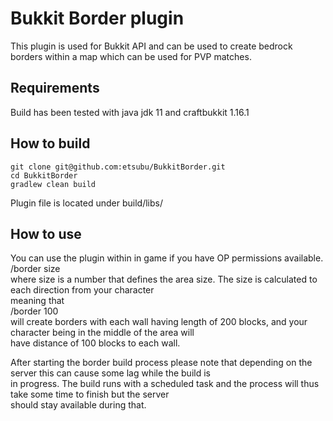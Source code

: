 # Bukkit Border plugin
This plugin is used for Bukkit API and can be used to create bedrock borders within a map which can be used for PVP matches.

## Requirements
Build has been tested with java jdk 11 and craftbukkit 1.16.1

## How to build
```
git clone git@github.com:etsubu/BukkitBorder.git
cd BukkitBorder
gradlew clean build
```

Plugin file is located under build/libs/

## How to use
You can use the plugin within in game if you have OP permissions available. \
/border size \
where size is a number that defines the area size. The size is calculated to each direction from your character \
meaning that \
/border 100 \
will create borders with each wall having length of 200 blocks, and your character being in the middle of the area will \
have distance of 100 blocks to each wall.

After starting the border build process please note that depending on the server this can cause some lag while the build is \
in progress. The build runs with a scheduled task and the process will thus take some time to finish but the server \
should stay available during that.